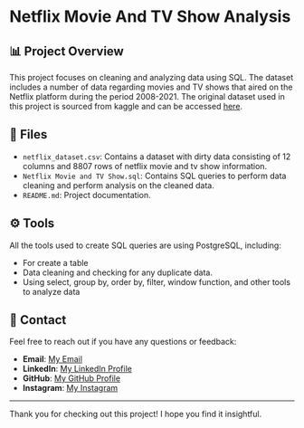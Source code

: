 # Netflix Movie And TV Show Analysis

## 📊 Project Overview
This project focuses on cleaning and analyzing data using SQL. The dataset includes a number of data regarding movies and TV shows that aired on the Netflix platform during the period 2008-2021. The original dataset used in this project is sourced from kaggle and can be accessed [here](https://www.kaggle.com/datasets/shivamb/netflix-shows).

## 📘 Files
- `netflix_dataset.csv`: Contains a dataset with dirty data consisting of 12 columns and 8807 rows of netflix movie and tv show information.
- `Netflix Movie and TV Show.sql`: Contains SQL queries to perform data cleaning and perform analysis on the cleaned data.
- `README.md`: Project documentation.

## ⚙️ Tools 
All the tools used to create SQL queries are using PostgreSQL, including:
- For create a table
- Data cleaning and checking for any duplicate data.
- Using select, group by, order by, filter, window function, and other tools to analyze data

## 📲 Contact 
Feel free to reach out if you have any questions or feedback:
- **Email**: [My Email](muhamadsalimalwan10@gmail.com)
- **LinkedIn**: [My LinkedIn Profile](https://www.linkedin.com/in/muhamad-salim-alwan/)
- **GitHub**: [My GitHub Profile](https://github.com/salim23-png)
- **Instagram**: [My Instagram](https://www.instagram.com/salim.cloud)

---

Thank you for checking out this project! I hope you find it insightful.
